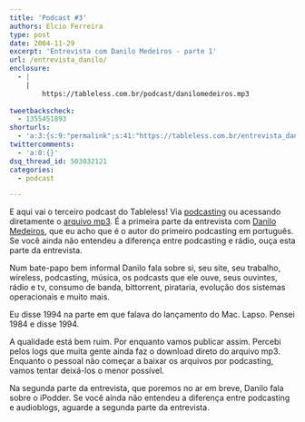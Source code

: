 ```yaml
---
title: 'Podcast #3'
authors: Elcio Ferreira
type: post
date: 2004-11-29
excerpt: 'Entrevista com Danilo Medeiros - parte 1'
url: /entrevista_danilo/
enclosure:
  - |
    |
        https://tableless.com.br/podcast/danilomedeiros.mp3
        
tweetbackscheck:
  - 1355451893
shorturls:
  - 'a:3:{s:9:"permalink";s:41:"https://tableless.com.br/entrevista_danilo";s:7:"tinyurl";s:26:"https://tinyurl.com/3zhbzll";s:4:"isgd";s:19:"https://is.gd/xiUTbe";}'
twittercomments:
  - 'a:0:{}'
dsq_thread_id: 503032121
categories:
  - podcast

---
```

E aqui vai o terceiro podcast do Tableless! Via [podcasting][1] ou acessando diretamente o [arquivo mp3][2]. É a primeira parte da entrevista com [Danilo Medeiros][3], que eu acho que é o autor do primeiro podcasting em português. Se você ainda não entendeu a diferença entre podcasting e rádio, ouça esta parte da entrevista.
              
Num bate-papo bem informal Danilo fala sobre si, seu site, seu trabalho, wireless, podcasting, música, os podcasts que ele ouve, seus ouvintes, rádio e tv, consumo de banda, bittorrent, pirataria, evolução dos sistemas operacionais e muito mais.
              
Eu disse 1994 na parte em que falava do lançamento do Mac. Lapso. Pensei 1984 e disse 1994.
              
A qualidade está bem ruim. Por enquanto vamos publicar assim. Percebi pelos logs que muita gente ainda faz o download direto do arquivo mp3. Enquanto o pessoal não começar a baixar os arquivos por podcasting, vamos tentar deixá-los o menor possível.
              
Na segunda parte da entrevista, que poremos no ar em breve, Danilo fala sobre o iPodder. Se você ainda não entendeu a diferença entre podcasting e audioblogs, aguarde a segunda parte da entrevista.

 [1]: https://tableless.com.br/rss.asp "RSS 2.0"
 [2]: https://tableless.com.br/podcast/danilomedeiros.mp3 "Podcast #3 - Entrevista com Danilo Medeiros - parte 1"
 [3]: https://www.digitalminds.com.br "DigitalMinds"